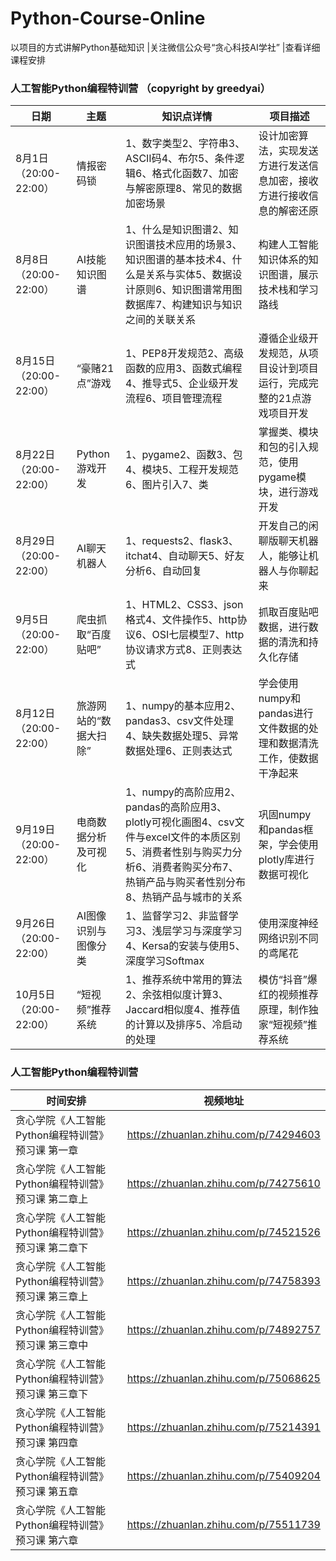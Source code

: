 # Python-Course-Online
以项目的方式讲解Python基础知识
|关注微信公众号“贪心科技AI学社”
|查看详细课程安排

### 人工智能Python编程特训营 （copyright by greedyai）  
|    日期  |    主题  |   知识点详情 | 项目描述  |
|---------|---------|---------|---------|
|8月1日（20:00-22:00） | 情报密码锁 |1、数字类型2、字符串3、ASCII码4、布尔5、条件逻辑6、格式化函数7、加密与解密原理8、常见的数据加密场景|设计加密算法，实现发送方进行发送信息加密，接收方进行接收信息的解密还原|
|8月8日（20:00-22:00） | AI技能知识图谱 |1、什么是知识图谱2、知识图谱技术应用的场景3、知识图谱的基本技术4、什么是关系与实体5、数据设计原则6、知识图谱常用图数据库7、构建知识与知识之间的关联关系|构建人工智能知识体系的知识图谱，展示技术栈和学习路线|
|8月15日（20:00-22:00） | “豪赌21点”游戏 |1、PEP8开发规范2、高级函数的应用3、函数式编程4、推导式5、企业级开发流程6、项目管理流程|遵循企业级开发规范，从项目设计到项目运行，完成完整的21点游戏项目开发|
|8月22日（20:00-22:00） | Python游戏开发 |1、pygame2、函数3、包4、模块5、工程开发规范6、图片引入7、类|掌握类、模块和包的引入规范，使用pygame模块，进行游戏开发|
|8月29日（20:00-22:00） | AI聊天机器人 |1、requests2、flask3、itchat4、自动聊天5、好友分析6、自动回复|开发自己的闲聊版聊天机器人，能够让机器人与你聊起来|
|9月5日（20:00-22:00） | 爬虫抓取“百度贴吧” |1、HTML2、CSS3、json格式4、文件操作5、http协议6、OSI七层模型7、http协议请求方式8、正则表达式|抓取百度贴吧数据，进行数据的清洗和持久化存储|
|8月12日（20:00-22:00） | 旅游网站的“数据大扫除” |1、numpy的基本应用2、pandas3、csv文件处理4、缺失数据处理5、异常数据处理6、正则表达式|学会使用numpy和pandas进行文件数据的处理和数据清洗工作，使数据干净起来|
|9月19日（20:00-22:00） | 电商数据分析及可视化 |1、numpy的高阶应用2、pandas的高阶应用3、plotly可视化画图4、csv文件与excel文件的本质区别5、消费者性别与购买力分析6、消费者购买分布7、热销产品与购买者性别分布8、热销产品与城市的关系|巩固numpy和pandas框架，学会使用plotly库进行数据可视化|
|9月26日（20:00-22:00） | AI图像识别与图像分类 |1、监督学习2、非监督学习3、浅层学习与深度学习4、Kersa的安装与使用5、深度学习Softmax|使用深度神经网络识别不同的鸢尾花|
|10月5日（20:00-22:00） | “短视频”推荐系统 |1、推荐系统中常用的算法2、余弦相似度计算3、Jaccard相似度4、推荐值的计算以及排序5、冷启动的处理|模仿“抖音”爆红的视频推荐原理，制作独家“短视频”推荐系统|




### 人工智能Python编程特训营 
|    时间安排  |   视频地址  |
|---------|---------|
|贪心学院《人工智能Python编程特训营》预习课 第一章|https://zhuanlan.zhihu.com/p/74294603|
|贪心学院《人工智能Python编程特训营》预习课 第二章上|https://zhuanlan.zhihu.com/p/74275610|
|贪心学院《人工智能Python编程特训营》预习课 第二章下|https://zhuanlan.zhihu.com/p/74521526|
|贪心学院《人工智能Python编程特训营》预习课 第三章上|https://zhuanlan.zhihu.com/p/74758393|
|贪心学院《人工智能Python编程特训营》预习课 第三章中|https://zhuanlan.zhihu.com/p/74892757|
|贪心学院《人工智能Python编程特训营》预习课 第三章下|https://zhuanlan.zhihu.com/p/75068625|
|贪心学院《人工智能Python编程特训营》预习课 第四章|https://zhuanlan.zhihu.com/p/75214391|
|贪心学院《人工智能Python编程特训营》预习课 第五章|https://zhuanlan.zhihu.com/p/75409204|
|贪心学院《人工智能Python编程特训营》预习课 第六章|https://zhuanlan.zhihu.com/p/75511739|


